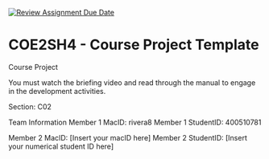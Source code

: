 [![Review Assignment Due Date](https://classroom.github.com/assets/deadline-readme-button-22041afd0340ce965d47ae6ef1cefeee28c7c493a6346c4f15d667ab976d596c.svg)](https://classroom.github.com/a/mLqiHWLE)
# COE2SH4 - Course Project Template
Course Project

You must watch the briefing video and read through the manual to engage in the development activities.


Section: C02 

Team Information
Member 1 MacID: rivera8
Member 1 StudentID: 400510781

Member 2 MacID: [Insert your macID here]
Member 2 StudentID: [Insert your numerical student ID here]
